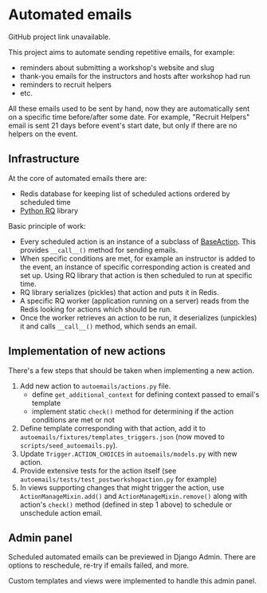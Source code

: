 # Automated emails

GitHub project link unavailable.

This project aims to automate sending repetitive emails, for example:

* reminders about submitting a workshop's website and slug
* thank-you emails for the instructors and hosts after workshop had run
* reminders to recruit helpers
* etc.

All these emails used to be sent by hand, now they are automatically sent on
a specific time before/after some date. For example, "Recruit Helpers" email is sent
21 days before event's start date, but only if there are no helpers on the event.


## Infrastructure

At the core of automated emails there are:

* Redis database for keeping list of scheduled actions ordered by scheduled time
* [Python RQ](https://python-rq.org/) library

Basic principle of work:

* Every scheduled action is an instance of a subclass of
  [BaseAction](https://github.com/carpentries/amy/blob/develop/amy/autoemails/actions.py#L28).
  This provides `__call__()` method for sending emails.
* When specific conditions are met, for example an instructor is added to the event,
  an instance of specific corresponding action is created and set up. Using RQ library
  that action is then scheduled to run at specific time.
* RQ library serializes (pickles) that action and puts it in Redis.
* A specific RQ worker (application running on a server) reads from the Redis looking
  for actions which should be run.
* Once the worker retrieves an action to be run, it deserializes (unpickles) it and
  calls `__call__()` method, which sends an email.


## Implementation of new actions

There's a few steps that should be taken when implementing a new action.

1. Add new action to `autoemails/actions.py` file.
    * define `get_additional_context` for defining context passed to email's template
    * implement static `check()` method for determining if the action conditions are met
      or not
2. Define template corresponding with that action, add it to
   `autoemails/fixtures/templates_triggers.json` (now moved to `scripts/seed_autoemails.py`).
3. Update `Trigger.ACTION_CHOICES` in `autoemails/models.py` with new action.
4. Provide extensive tests for the action itself (see
   `autoemails/tests/test_postworkshopaction.py` for example)
5. In views supporting changes that might trigger the action, use
   `ActionManageMixin.add()` and `ActionManageMixin.remove()` along with action's
   `check()` method (defined in step 1 above) to schedule or unschedule action email.


## Admin panel

Scheduled automated emails can be previewed in Django Admin. There are options to
reschedule, re-try if emails failed, and more.

Custom templates and views were implemented to handle this admin panel.
